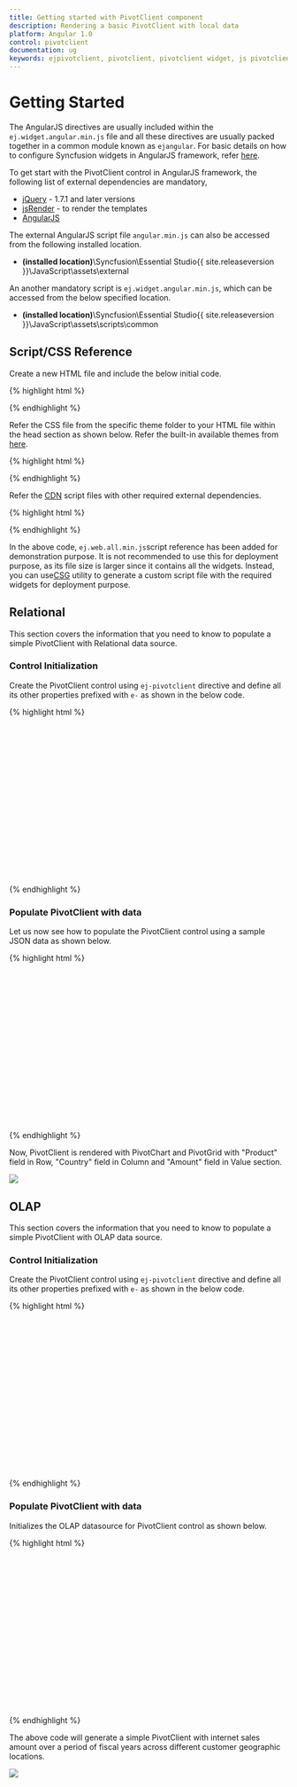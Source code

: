 ```yaml
---
title: Getting started with PivotClient component	
description: Rendering a basic PivotClient with local data
platform: Angular 1.0
control: pivotclient
documentation: ug
keywords: ejpivotclient, pivotclient, pivotclient widget, js pivotclient 
---
```


# Getting Started

The AngularJS directives are usually included within the `ej.widget.angular.min.js` file and all these directives are usually packed together in a common module known as `ejangular`. For basic details on how to configure Syncfusion widgets in AngularJS framework, refer [here](https://help.syncfusion.com/js/angularjs).

To get start with the PivotClient control in AngularJS framework, the following list of external dependencies are mandatory, 

* [jQuery](http://jquery.com) - 1.7.1 and later versions
* [jsRender](https://github.com/borismoore/jsrender) - to render the templates
* [AngularJS](https://angularjs.org/)

The external AngularJS script file `angular.min.js` can also be accessed from the following installed location. 

* **(installed location)**\Syncfusion\Essential Studio\{{ site.releaseversion }}\JavaScript\assets\external

An another mandatory script is `ej.widget.angular.min.js`, which can be accessed from the below specified location.

* **(installed location)**\Syncfusion\Essential Studio\{{ site.releaseversion }}\JavaScript\assets\scripts\common

## Script/CSS Reference

Create a new HTML file and include the below initial code.

{% highlight html %}

<!DOCTYPE html>
<html lang="en" xmlns="http://www.w3.org/1999/xhtml">
    <head>
        <meta charset="utf-8" />
        <title> </title>
    </head>
    <body>
    </body>
</html>

{% endhighlight %}

Refer the CSS file from the specific theme folder to your HTML file within the head section as shown below. Refer the built-in available themes from [here](https://help.syncfusion.com/js/theming-in-essential-javascript-components).

{% highlight html %}

<head>
    <meta charset="utf-8" />
    <title>Getting Started - PivotClient</title>
    <link href="http://cdn.syncfusion.com/{{ site.releaseversion }}/js/web/flat-azure/ej.web.all.min.css" rel="stylesheet" />
</head>

{% endhighlight %}

Refer the [CDN](https://help.syncfusion.com/js/cdn) script files with other required external dependencies.

{% highlight html %}

<head>
    <meta charset="utf-8" />
    <title>Getting Started - PivotClientt</title>
    <link href="http://cdn.syncfusion.com/{{ site.releaseversion }}/js/web/flat-azure/ej.web.all.min.css" rel="stylesheet" />
    <script src="http://cdn.syncfusion.com/js/assets/external/jquery-3.0.0.min.js"></script>
    <script src="http://cdn.syncfusion.com/js/assets/external/jsrender.min.js"></script>
    <script src="http://cdn.syncfusion.com/js/assets/external/angular.min.js"></script>
	<script src="http://cdn.syncfusion.com/{{ site.releaseversion }}/js/web/ej.web.all.min.js"></script>
	<script src="http://cdn.syncfusion.com/{{ site.releaseversion }}/js/common/ej.widget.angular.min.js"></script>
</head>

{% endhighlight %}

In the above code, `ej.web.all.min.js`script reference has been added for demonstration purpose. It is not recommended to use this for deployment purpose, as its file size is larger since it contains all the widgets. Instead, you can use[CSG](http://csg.syncfusion.com/# "") utility to generate a custom script file with the required widgets for deployment purpose.

## Relational

This section covers the information that you need to know to populate a simple PivotClient with Relational data source.

### Control Initialization

Create the PivotClient control using `ej-pivotclient` directive and define all its other properties prefixed with `e-` as shown in the below code.

{% highlight html %}

<html xmlns="http://www.w3.org/1999/xhtml" ng-app="PivotClientApp">

<body>
	<div ng-controller="PivotClientCtrl">
		<div id="PivotClient1" ej-pivotclient e-datasource="dataSource" e-customobject="customObject"
			e-rendersuccess='setChartProperties' e-beforeexport="Export" e-savereport="saveReportSettings" e-loadreport="saveReportSettings" e-fetchReport="saveReportSettings" e-title="Relational Browser" style="min-height: 275px;
			min-width: 525px;" />
	</div>
</body>

</html>

{% endhighlight %}

### Populate PivotClient with data

Let us now see how to populate the PivotClient control using a sample JSON data as shown below.

{% highlight html %}

<html xmlns="http://www.w3.org/1999/xhtml" ng-app="PivotClientApp">
<head> <!-- Dependency file references --> </head>
<body>
	<div ng-controller="PivotClientCtrl">
		<div id="PivotClient1" ej-pivotclient e-datasource="dataSource" e-customobject="customObject"
			e-rendersuccess='setChartProperties' e-beforeexport="Export" e-savereport="saveReportSettings" e-loadreport="saveReportSettings" e-fetchReport="saveReportSettings" e-title="Relational Browser" style="min-height: 275px;
			min-width: 525px;" />
	</div>
<script>
    angular.module('PivotClientApp', ['ejangular']).controller('PivotClientCtrl', function ($scope) {
        $scope.pivot_dataset = [
            { Amount: 100, Country: "Canada", Date: "FY 2005", Product: "Bike", Quantity: 2, State: "Alberta" },
            { Amount: 200, Country: "Canada", Date: "FY 2006", Product: "Van", Quantity: 3, State: "British Columbia" },
            { Amount: 300, Country: "Canada", Date: "FY 2007", Product: "Car", Quantity: 4, State: "Brunswick" },
            { Amount: 150, Country: "Canada", Date: "FY 2008", Product: "Bike", Quantity: 3, State: "Manitoba" },
            { Amount: 200, Country: "Canada", Date: "FY 2006", Product: "Car", Quantity: 4, State: "Ontario" },
            { Amount: 100, Country: "Canada", Date: "FY 2007", Product: "Van", Quantity: 1, State: "Quebec" },
            { Amount: 200, Country: "France", Date: "FY 2005", Product: "Bike", Quantity: 2, State: "Charente-Maritime" },
            { Amount: 250, Country: "France", Date: "FY 2006", Product: "Van", Quantity: 4, State: "Essonne" },
            { Amount: 300, Country: "France", Date: "FY 2007", Product: "Car", Quantity: 3, State: "Garonne (Haute)" },
            { Amount: 150, Country: "France", Date: "FY 2008", Product: "Van", Quantity: 2, State: "Gers" },
            { Amount: 200, Country: "Germany", Date: "FY 2006", Product: "Van", Quantity: 3, State: "Bayern" },
            { Amount: 250, Country: "Germany", Date: "FY 2007", Product: "Car", Quantity: 3, State: "Brandenburg" },
            { Amount: 150, Country: "Germany", Date: "FY 2008", Product: "Car", Quantity: 4, State: "Hamburg" },
            { Amount: 200, Country: "Germany", Date: "FY 2008", Product: "Bike", Quantity: 4, State: "Hessen" },
            { Amount: 150, Country: "Germany", Date: "FY 2007", Product: "Van", Quantity: 3, State: "Nordrhein-Westfalen" },
            { Amount: 100, Country: "Germany", Date: "FY 2005", Product: "Bike", Quantity: 2, State: "Saarland" },
            { Amount: 150, Country: "United Kingdom", Date: "FY 2008", Product: "Bike", Quantity: 5, State: "England" },
            { Amount: 250, Country: "United States", Date: "FY 2007", Product: "Car", Quantity: 4, State: "Alabama" },
            { Amount: 200, Country: "United States", Date: "FY 2005", Product: "Van", Quantity: 4, State: "California" },
            { Amount: 100, Country: "United States", Date: "FY 2006", Product: "Bike", Quantity: 2, State: "Colorado" },
            { Amount: 150, Country: "United States", Date: "FY 2008", Product: "Car", Quantity: 3, State: "New Mexico" },
            { Amount: 200, Country: "United States", Date: "FY 2005", Product: "Bike", Quantity: 4, State: "New York" },
            { Amount: 250, Country: "United States", Date: "FY 2008", Product: "Car", Quantity: 3, State: "North Carolina" },
            { Amount: 300, Country: "United States", Date: "FY 2007", Product: "Van", Quantity: 4, State: "South Carolina" }
        ];
        $scope.dataSource = {
            data: $scope.pivot_dataset,
            rows: [
                {
                    fieldName: "Product",
                    fieldCaption: "Product"
                }
            ],
            columns: [
                {
                    fieldName: "Country",
                    fieldCaption: "Country"
                }
            ],
            values: [
                {
                    fieldName: "Amount",
                    fieldCaption: "Amount"
                }
            ]
        };

        $scope.customObject = { Language: "en-US" };
    });
    function setChartProperties(args) {
        this.element.find(".titleText").remove();
        this.model.load = "loadTheme";
        if (args._successAction == undefined || args._successAction == "Filter") {
            this._pivotChart.model.legend.rowCount = 2;
            this._pivotChart.model.primaryXAxis = { title: { text: "Fiscal Year" }, labelRotation: 270 };
            this._pivotChart.model.primaryYAxis = { title: { text: "Internet Sales Amount" } };
        }
    }
    function Export(args) {
        args.url = window.baseurl + "api/JSPivotClientExport/ExportPivotClient";
    }
    function saveReportSettings(args) {
        if (args.fetchReportSetting)
            args.fetchReportSetting.url = window.baseurl + "api/OlapClient/FetchReportListFromDB";
        else if (args.loadReportSetting)
            args.loadReportSetting.url = window.baseurl + "api/OlapClient/LoadReportFromDB";
        else
            args.saveReportSetting.url = window.baseurl + "api/OlapClient/SaveReportToDB";
        return args;
    }
</script>
</body>

</html>

{% endhighlight %}

Now, PivotClient is rendered with PivotChart and PivotGrid with "Product" field in Row, "Country" field in Column and "Amount" field in Value section.

![](getting-started_images/purejs.png)

## OLAP

This section covers the information that you need to know to populate a simple PivotClient with OLAP data source.

### Control Initialization

Create the PivotClient control using `ej-pivotclient` directive and define all its other properties prefixed with `e-` as shown in the below code.

{% highlight html %}

<html xmlns="http://www.w3.org/1999/xhtml" ng-app="PivotClientApp">

<body>
	<div ng-controller="PivotClientCtrl">
		<div id="PivotClient1" ej-pivotclient e-datasource="dataSource" e-customobject="customObject"
			e-rendersuccess='setChartProperties' e-title="OLAP Browser" e-savereport="saveReportSettings" e-loadreport="saveReportSettings" e-fetchReport="saveReportSettings" e-beforeexport="Export" style="min-height: 275px;
			min-width: 525px;" />
	</div>
</body>

</html>

{% endhighlight %}

### Populate PivotClient with data

Initializes the OLAP datasource for PivotClient control as shown below.

{% highlight html %}

<html xmlns="http://www.w3.org/1999/xhtml" ng-app="PivotClientApp">
<head> <!-- Dependency file references --> </head>
<body>
	<div ng-controller="PivotClientCtrl">
		<div id="PivotClient1" ej-pivotclient e-datasource="dataSource" e-customobject="customObject"
			e-rendersuccess='setChartProperties' e-title="OLAP Browser" e-savereport="saveReportSettings" e-loadreport="saveReportSettings" e-fetchReport="saveReportSettings" e-beforeexport="Export" style="min-height: 275px;
			min-width: 525px;" />
	</div>
<script>
    angular.module('PivotClientApp', ['ejangular']).controller('PivotClientPivotCtrl', function ($scope) {
        $scope.datasource = {
            data: "http://bi.syncfusion.com/olap/msmdpump.dll;Locale identifier=1033;", //data
            catalog: "Adventure Works DW 2008 SE",
            cube: "Adventure Works",
            rows: [
                {
                    fieldName: "[Customer].[Customer Geography]"
                }
            ],
            columns: [
                {
                    fieldName: "[Date].[Fiscal]"
                }
            ],
            values: [
                {
                    measures: [
                        {
                            fieldName: "[Measures].[Customer Count]",
                        }
                    ],
                    axis: "columns"
                }
            ]
        };
        $scope.customObject = { Language: "en-US" };
        $scope.dataSource = $scope.datasource;
    });
    function setChartProperties(args) {
        this.element.find(".titleText").remove();
        this.model.load = "loadTheme";
        if (args._successAction == undefined || args._successAction == "Filter") {
            this._pivotChart.model.legend.rowCount = 2;
            this._pivotChart.model.primaryXAxis = { title: { text: "Fiscal Year" }, labelRotation: 270 };
            this._pivotChart.model.primaryYAxis = { title: { text: "Customer Count" } };
        }
    }
    function Export(args) {
        args.url = window.baseurl + "api/JSPivotClientExport/ExportPivotClient";
    }
    function saveReportSettings(args) {
        if (args.fetchReportSetting)
            args.fetchReportSetting.url = window.baseurl + "api/OlapClient/FetchReportListFromDB";
        else if (args.loadReportSetting)
            args.loadReportSetting.url = window.baseurl + "api/OlapClient/LoadReportFromDB";
        else
            args.saveReportSetting.url = window.baseurl + "api/OlapClient/SaveReportToDB";
        return args;
    }
</script>
</body>

</html>

{% endhighlight %}

The above code will generate a simple PivotClient with internet sales amount over a period of fiscal years across different customer geographic locations.

![](getting-started_images/Olap.png)